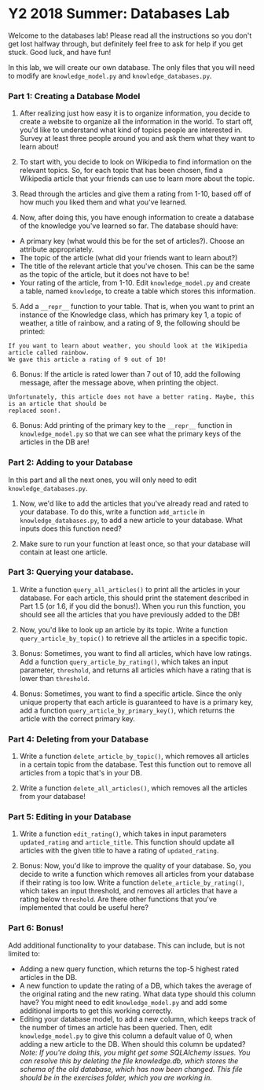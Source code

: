 # Y2 2018 Summer: Databases Lab

Welcome to the databases lab! Please read all the instructions so you don't
get lost halfway through, but definitely feel free to ask for help if you
get stuck. Good luck, and have fun!

In this lab, we will create our own database. The only files that you will
need to modify are `knowledge_model.py` and `knowledge_databases.py`.

### Part 1: Creating a Database Model

1. After realizing just
how easy it is to organize information, you decide to create a website to 
organize all the information in the world. To start off, you'd like to understand
what kind of topics people are interested in. Survey at least three people
around you and ask them what they want to learn about!

2. To start with, you decide to look on Wikipedia to find information on the relevant
topics. So, for each topic that has been chosen, find a Wikipedia article that
your friends can use to learn more about the topic. 

3. Read through the articles and give them a rating from 1-10, based off of how
much you liked them and what you've learned.

4. Now, after doing this, you have enough information to create a database of
the knowledge you've learned so far. The database should have:
- A primary key (what would this be for the set of articles?). Choose an attribute
appropriately.
- The topic of the article (what did your friends want to learn about?)
- The title of the relevant article that you've chosen. This can be the same
as the topic of the article, but it does not have to be!
- Your rating of the article, from 1-10.
Edit `knowledge_model.py` and create a table, named `knowledge`, to create a table
which stores this information.

5. Add a `__repr__` function to your table. That is, when you want to print an instance
of the Knowledge class, which has primary key 1, a topic of weather, a title of rainbow,
and a rating of 9, the following should be printed:
```
If you want to learn about weather, you should look at the Wikipedia article called rainbow.
We gave this article a rating of 9 out of 10!
```

6. Bonus: If the article is rated lower than 7 out of 10, add the following message, after
the message above, when printing the object.
```
Unfortunately, this article does not have a better rating. Maybe, this is an article that should be
replaced soon!.
```

6. Bonus: Add printing of the primary key to the `__repr__` function in `knowledge_model.py` so that
we can see what the primary keys of the articles in the DB are!

### Part 2: Adding to your Database

In this part and all the next ones, you will only need to edit `knowledge_databases.py`. 

1. Now, we'd like to add the articles that you've already read and rated to your database. To do
this, write a function `add_article` in `knowledge_databases.py`, to add a new article to
your database. What inputs does this function need?

2. Make sure to run your function at least once, so that your database will contain at least one article.

### Part 3: Querying your database.

1. Write a function `query_all_articles()` to print all the articles in your database. For each article,
this should print the statement described in Part 1.5 (or 1.6, if you did the bonus!). When you run this
function, you should see all the articles that you have previously added to the DB!

2. Now, you'd like to look up an article by its topic. Write a function `query_article_by_topic()` to
retrieve all the articles in a specific topic. 

3. Bonus: Sometimes, you want to find all articles, which have low ratings. Add a function
`query_article_by_rating()`, which takes an input parameter, `threshold`, and returns all articles
which have a rating that is lower than `threshold`.

4. Bonus: Sometimes, you want to find a specific article. Since the only unique property that 
each article is guaranteed to have is a primary key, add a function `query_article_by_primary_key()`,
which returns the article with the correct primary key.

### Part 4: Deleting from your Database

1. Write a function `delete_article_by_topic()`, which removes all articles in a certain topic
from the database. Test this function out to remove all articles from a topic that's in your DB.

2. Write a function `delete_all_articles()`, which removes all the articles from your database!

### Part 5: Editing in your Database

1. Write a function `edit_rating()`, which takes in input parameters `updated_rating` and `article_title`. This function should update all articles with the given title to have a rating of `updated_rating`.

2. Bonus: Now, you'd like to improve the quality of your database. So, you decide to write a function
which removes all articles from your database if their rating is too low. Write a function `delete_article_by_rating()`, which takes an input threshold, and removes all articles that have a rating
below `threshold`. Are there other functions that you've implemented that could be useful here?

### Part 6: Bonus!

Add additional functionality to your database. This can include, but is not limited to:
- Adding a new query function, which returns the top-5 highest rated articles in the DB.
- A new function to update the rating of a DB, which takes the average of the original rating
and the new rating. What data type should this column have? You might need to edit `knowledge_model.py`
and add some additional imports to get this working correctly.
- Editing your database model, to add a new column, which keeps track of the number of times
an article has been queried. Then, edit `knowledge_model.py` to
give this column a default value of 0, when adding a new article to the DB.
When should this column be updated? 
*Note: If you're doing this, you might get some SQLAlchemy issues. You can resolve this by
deleting the file knowledge.db, which stores the schema of the old database, which has now
been changed. This file should be in the exercises folder, which you are working in.*
